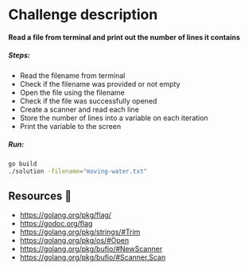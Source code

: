 # Challenge description

#### Read a file from terminal and print out the number of lines it contains

##### Steps:
- Read the filename from terminal
- Check if the filename was provided or not empty
- Open the file using the filename
- Check if the file was successfully opened
- Create a scanner and read each line
- Store the number of lines into a variable on each iteration
- Print the variable to the screen

##### Run:
```bash
go build
./solution -filename="moving-water.txt"
```

## Resources 💎

- https://golang.org/pkg/flag/
- https://godoc.org/flag
- https://golang.org/pkg/strings/#Trim
- https://golang.org/pkg/os/#Open
- https://golang.org/pkg/bufio/#NewScanner
- https://golang.org/pkg/bufio/#Scanner.Scan
